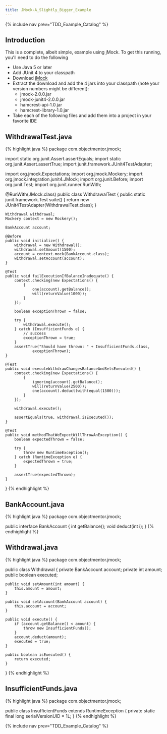 ```yaml
---
title: JMock-A_Slightly_Bigger_Example
---
```

{% include nav prev="TDD_Example_Catalog" %}

## Introduction
This is a complete, albeit simple, example using jMock. To get this running, you'll need to do the following
* Use Java 5 or later
* Add JUnit 4 to your classpath
* Download [jMock](http://www.jmock.org/download.html)
* Extract the download and add the 4 jars into your classpath (note your version numbers might be different):
  * jmock-2.0.0.jar
  * jmock-junit4-2.0.0.jar
  * hamcrest-api-1.0.jar
  * hamcrest-library-1.0.jar
* Take each of the following files and add them into a project in your favorite IDE

## WithdrawalTest.java
{% highlight java %}
package com.objectmentor.jmock;

import static org.junit.Assert.assertEquals;
import static org.junit.Assert.assertTrue;
import junit.framework.JUnit4TestAdapter;

import org.jmock.Expectations;
import org.jmock.Mockery;
import org.jmock.integration.junit4.JMock;
import org.junit.Before;
import org.junit.Test;
import org.junit.runner.RunWith;

@RunWith(JMock.class)
public class WithdrawalTest {
    public static junit.framework.Test suite() {
        return new JUnit4TestAdapter(WithdrawalTest.class);
    }

    Withdrawal withdrawal;
    Mockery context = new Mockery();

    BankAccount account;

    @Before
    public void initialize() {
        withdrawal = new Withdrawal();
        withdrawal.setAmount(1500);
        account = context.mock(BankAccount.class);
        withdrawal.setAccount(account);
    }

    @Test
    public void failExecutionIfBalanceInadequate() {
        context.checking(new Expectations() {
            {
                one(account).getBalance();
                will(returnValue(1000));
            }
        });

        boolean exceptionThrown = false;

        try {
            withdrawal.execute();
        } catch (InsufficientFunds e) {
            // success
            exceptionThrown = true;
        }
        assertTrue("Should have thrown: " + InsufficientFunds.class,
                exceptionThrown);
    }

    @Test
    public void executeWithdrawChangesBalanceAndSetsExecuted() {
        context.checking(new Expectations() {
            {
                ignoring(account).getBalance();
                will(returnValue(2500));
                one(account).deduct(with(equal(1500)));
            }
        });

        withdrawal.execute();

        assertEquals(true, withdrawal.isExecuted());
    }

    @Test
    public void methodThatWeExpectWillThrowAnException() {
        boolean expectedThrown = false;

        try {
            throw new RuntimeException();
        } catch (RuntimeException e) {
            expectedThrown = true;
        }

        assertTrue(expectedThrown);
    }
}
{% endhighlight %}

## BankAccount.java
{% highlight java %}
package com.objectmentor.jmock;

public interface BankAccount {
    int getBalance();
    void deduct(int i);
}
{% endhighlight %}

## Withdrawal.java
{% highlight java %}
package com.objectmentor.jmock;

public class Withdrawal {
    private BankAccount account;
    private int amount;
    public boolean executed;

    public void setAmount(int amount) {
        this.amount = amount;
    }

    public void setAccount(BankAccount account) {
        this.account = account;
    }

    public void execute() {
        if (account.getBalance() < amount) {
            throw new InsufficientFunds();
        }
        account.deduct(amount);
        executed = true;
    }

    public boolean isExecuted() {
        return executed;
    }
}
{% endhighlight %}

## InsufficientFunds.java

{% highlight java %}
package com.objectmentor.jmock;

public class InsufficientFunds extends RuntimeException {
    private static final long serialVersionUID = 1L;
}
{% endhighlight %}

{% include nav prev="TDD_Example_Catalog" %}

